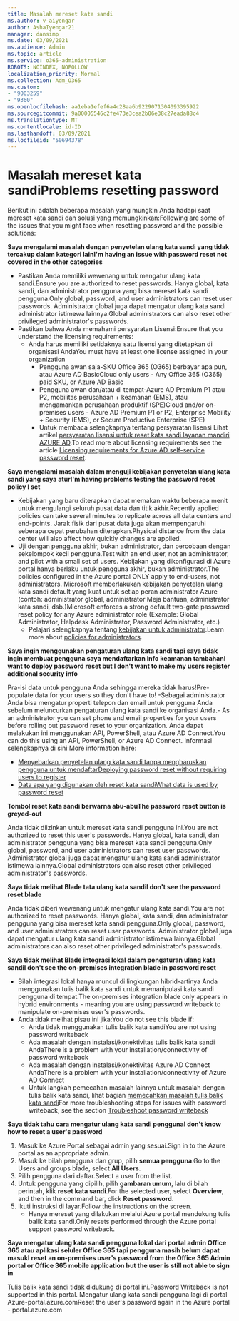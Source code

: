 ```yaml
---
title: Masalah mereset kata sandi
ms.author: v-aiyengar
author: AshaIyengar21
manager: dansimp
ms.date: 03/09/2021
ms.audience: Admin
ms.topic: article
ms.service: o365-administration
ROBOTS: NOINDEX, NOFOLLOW
localization_priority: Normal
ms.collection: Adm_O365
ms.custom:
- "9003259"
- "9360"
ms.openlocfilehash: aa1eba1efef6a4c28aa6b9229071304093395922
ms.sourcegitcommit: 9a00005546c2fe473e3cea2b06e38c27eada88c4
ms.translationtype: MT
ms.contentlocale: id-ID
ms.lasthandoff: 03/09/2021
ms.locfileid: "50694378"
---
```

# <a name="problems-resetting-password"></a><span data-ttu-id="acc66-102">Masalah mereset kata sandi</span><span class="sxs-lookup"><span data-stu-id="acc66-102">Problems resetting password</span></span>

<span data-ttu-id="acc66-103">Berikut ini adalah beberapa masalah yang mungkin Anda hadapi saat mereset kata sandi dan solusi yang memungkinkan:</span><span class="sxs-lookup"><span data-stu-id="acc66-103">Following are some of the issues that you might face when resetting password and the possible solutions:</span></span>

<span data-ttu-id="acc66-104">**Saya mengalami masalah dengan penyetelan ulang kata sandi yang tidak tercakup dalam kategori lain**</span><span class="sxs-lookup"><span data-stu-id="acc66-104">**I'm having an issue with password reset not covered in the other categories**</span></span>

- <span data-ttu-id="acc66-105">Pastikan Anda memiliki wewenang untuk mengatur ulang kata sandi.</span><span class="sxs-lookup"><span data-stu-id="acc66-105">Ensure you are authorized to reset passwords.</span></span> <span data-ttu-id="acc66-106">Hanya global, kata sandi, dan administrator pengguna yang bisa mereset kata sandi pengguna.</span><span class="sxs-lookup"><span data-stu-id="acc66-106">Only global, password, and user administrators can reset user passwords.</span></span> <span data-ttu-id="acc66-107">Administrator global juga dapat mengatur ulang kata sandi administrator istimewa lainnya.</span><span class="sxs-lookup"><span data-stu-id="acc66-107">Global administrators can also reset other privileged administrator's passwords.</span></span>
- <span data-ttu-id="acc66-108">Pastikan bahwa Anda memahami persyaratan Lisensi:</span><span class="sxs-lookup"><span data-stu-id="acc66-108">Ensure that you understand the licensing requirements:</span></span>
    - <span data-ttu-id="acc66-109">Anda harus memiliki setidaknya satu lisensi yang ditetapkan di organisasi Anda</span><span class="sxs-lookup"><span data-stu-id="acc66-109">You must have at least one license assigned in your organization</span></span>
        - <span data-ttu-id="acc66-110">Pengguna awan saja-SKU Office 365 (O365) berbayar apa pun, atau Azure AD Basic</span><span class="sxs-lookup"><span data-stu-id="acc66-110">Cloud only users - Any Office 365 (O365) paid SKU, or Azure AD Basic</span></span>
        - <span data-ttu-id="acc66-111">Pengguna awan dan/atau di tempat-Azure AD Premium P1 atau P2, mobilitas perusahaan + keamanan (EMS), atau mengamankan perusahaan produktif (SPE)</span><span class="sxs-lookup"><span data-stu-id="acc66-111">Cloud and/or on-premises users - Azure AD Premium P1 or P2, Enterprise Mobility + Security (EMS), or Secure Productive Enterprise (SPE)</span></span>
        - <span data-ttu-id="acc66-112">Untuk membaca selengkapnya tentang persyaratan lisensi Lihat artikel [persyaratan lisensi untuk reset kata sandi layanan mandiri AZURE AD](https://docs.microsoft.com/azure/active-directory/active-directory-passwords-licensing?WT.mc_id=Portal-Microsoft_Azure_Support).</span><span class="sxs-lookup"><span data-stu-id="acc66-112">To read more about licensing requirements see the article [Licensing requirements for Azure AD self-service password reset](https://docs.microsoft.com/azure/active-directory/active-directory-passwords-licensing?WT.mc_id=Portal-Microsoft_Azure_Support).</span></span>

<span data-ttu-id="acc66-113">**Saya mengalami masalah dalam menguji kebijakan penyetelan ulang kata sandi yang saya atur**</span><span class="sxs-lookup"><span data-stu-id="acc66-113">**I'm having problems testing the password reset policy I set**</span></span>

- <span data-ttu-id="acc66-114">Kebijakan yang baru diterapkan dapat memakan waktu beberapa menit untuk mengulangi seluruh pusat data dan titik akhir.</span><span class="sxs-lookup"><span data-stu-id="acc66-114">Recently applied policies can take several minutes to replicate across all data centers and end-points.</span></span> <span data-ttu-id="acc66-115">Jarak fisik dari pusat data juga akan mempengaruhi seberapa cepat perubahan diterapkan.</span><span class="sxs-lookup"><span data-stu-id="acc66-115">Physical distance from the data center will also affect how quickly changes are applied.</span></span>
- <span data-ttu-id="acc66-116">Uji dengan pengguna akhir, bukan administrator, dan percobaan dengan sekelompok kecil pengguna.</span><span class="sxs-lookup"><span data-stu-id="acc66-116">Test with an end user, not an administrator, and pilot with a small set of users.</span></span> <span data-ttu-id="acc66-117">Kebijakan yang dikonfigurasi di Azure portal hanya berlaku untuk pengguna akhir, bukan administrator.</span><span class="sxs-lookup"><span data-stu-id="acc66-117">The policies configured in the Azure portal ONLY apply to end-users, not administrators.</span></span> <span data-ttu-id="acc66-118">Microsoft memberlakukan kebijakan penyetelan ulang kata sandi default yang kuat untuk setiap peran administrator Azure (contoh: administrator global, administrator Meja bantuan, administrator kata sandi, dsb.)</span><span class="sxs-lookup"><span data-stu-id="acc66-118">Microsoft enforces a strong default two-gate password reset policy for any Azure administrator role (Example: Global Administrator, Helpdesk Administrator, Password Administrator, etc.)</span></span>
    - <span data-ttu-id="acc66-119">Pelajari selengkapnya tentang [kebijakan untuk administrator](https://docs.microsoft.com/azure/active-directory/active-directory-passwords-policy?WT.mc_id=Portal-Microsoft_Azure_Support#administrator-password-policy-differences).</span><span class="sxs-lookup"><span data-stu-id="acc66-119">Learn more about [policies for administrators](https://docs.microsoft.com/azure/active-directory/active-directory-passwords-policy?WT.mc_id=Portal-Microsoft_Azure_Support#administrator-password-policy-differences).</span></span>

<span data-ttu-id="acc66-120">**Saya ingin menggunakan pengaturan ulang kata sandi tapi saya tidak ingin membuat pengguna saya mendaftarkan Info keamanan tambahan**</span><span class="sxs-lookup"><span data-stu-id="acc66-120">**I want to deploy password reset but I don't want to make my users register additional security info**</span></span>

<span data-ttu-id="acc66-121">Pra-isi data untuk pengguna Anda sehingga mereka tidak harus!</span><span class="sxs-lookup"><span data-stu-id="acc66-121">Pre-populate data for your users so they don't have to!</span></span> <span data-ttu-id="acc66-122">-Sebagai administrator Anda bisa mengatur properti telepon dan email untuk pengguna Anda sebelum meluncurkan pengaturan ulang kata sandi ke organisasi Anda.</span><span class="sxs-lookup"><span data-stu-id="acc66-122">- As an administrator you can set phone and email properties for your users before rolling out password reset to your organization.</span></span> <span data-ttu-id="acc66-123">Anda dapat melakukan ini menggunakan API, PowerShell, atau Azure AD Connect.</span><span class="sxs-lookup"><span data-stu-id="acc66-123">You can do this using an API, PowerShell, or Azure AD Connect.</span></span> <span data-ttu-id="acc66-124">Informasi selengkapnya di sini:</span><span class="sxs-lookup"><span data-stu-id="acc66-124">More information here:</span></span>
- [<span data-ttu-id="acc66-125">Menyebarkan penyetelan ulang kata sandi tanpa mengharuskan pengguna untuk mendaftar</span><span class="sxs-lookup"><span data-stu-id="acc66-125">Deploying password reset without requiring users to register</span></span>](https://docs.microsoft.com/azure/active-directory/active-directory-passwords-policy?WT.mc_id=Portal-Microsoft_Azure_Support#administrator-password-policy-differences)
- [<span data-ttu-id="acc66-126">Data apa yang digunakan oleh reset kata sandi</span><span class="sxs-lookup"><span data-stu-id="acc66-126">What data is used by password reset</span></span>](https://docs.microsoft.com/azure/active-directory/active-directory-passwords-data?WT.mc_id=Portal-Microsoft_Azure_Support)

<span data-ttu-id="acc66-127">**Tombol reset kata sandi berwarna abu-abu**</span><span class="sxs-lookup"><span data-stu-id="acc66-127">**The password reset button is greyed-out**</span></span>

<span data-ttu-id="acc66-128">Anda tidak diizinkan untuk mereset kata sandi pengguna ini.</span><span class="sxs-lookup"><span data-stu-id="acc66-128">You are not authorized to reset this user's passwords.</span></span> <span data-ttu-id="acc66-129">Hanya global, kata sandi, dan administrator pengguna yang bisa mereset kata sandi pengguna.</span><span class="sxs-lookup"><span data-stu-id="acc66-129">Only global, password, and user administrators can reset user passwords.</span></span> <span data-ttu-id="acc66-130">Administrator global juga dapat mengatur ulang kata sandi administrator istimewa lainnya.</span><span class="sxs-lookup"><span data-stu-id="acc66-130">Global administrators can also reset other privileged administrator's passwords.</span></span>

<span data-ttu-id="acc66-131">**Saya tidak melihat Blade tata ulang kata sandi**</span><span class="sxs-lookup"><span data-stu-id="acc66-131">**I don't see the password reset blade**</span></span>

<span data-ttu-id="acc66-132">Anda tidak diberi wewenang untuk mengatur ulang kata sandi.</span><span class="sxs-lookup"><span data-stu-id="acc66-132">You are not authorized to reset passwords.</span></span> <span data-ttu-id="acc66-133">Hanya global, kata sandi, dan administrator pengguna yang bisa mereset kata sandi pengguna.</span><span class="sxs-lookup"><span data-stu-id="acc66-133">Only global, password, and user administrators can reset user passwords.</span></span> <span data-ttu-id="acc66-134">Administrator global juga dapat mengatur ulang kata sandi administrator istimewa lainnya.</span><span class="sxs-lookup"><span data-stu-id="acc66-134">Global administrators can also reset other privileged administrator's passwords.</span></span>

<span data-ttu-id="acc66-135">**Saya tidak melihat Blade integrasi lokal dalam pengaturan ulang kata sandi**</span><span class="sxs-lookup"><span data-stu-id="acc66-135">**I don't see the on-premises integration blade in password reset**</span></span>

- <span data-ttu-id="acc66-136">Bilah integrasi lokal hanya muncul di lingkungan hibrid-artinya Anda menggunakan tulis balik kata sandi untuk memanipulasi kata sandi pengguna di tempat.</span><span class="sxs-lookup"><span data-stu-id="acc66-136">The on-premises integration blade only appears in hybrid environments - meaning you are using password writeback to manipulate on-premises user's passwords.</span></span>
- <span data-ttu-id="acc66-137">Anda tidak melihat pisau ini jika:</span><span class="sxs-lookup"><span data-stu-id="acc66-137">You do not see this blade if:</span></span>
    - <span data-ttu-id="acc66-138">Anda tidak menggunakan tulis balik kata sandi</span><span class="sxs-lookup"><span data-stu-id="acc66-138">You are not using password writeback</span></span>
    - <span data-ttu-id="acc66-139">Ada masalah dengan instalasi/konektivitas tulis balik kata sandi Anda</span><span class="sxs-lookup"><span data-stu-id="acc66-139">There is a problem with your installation/connectivity of password writeback</span></span>
    - <span data-ttu-id="acc66-140">Ada masalah dengan instalasi/konektivitas Azure AD Connect Anda</span><span class="sxs-lookup"><span data-stu-id="acc66-140">There is a problem with your installation/connectivity of Azure AD Connect</span></span>
    - <span data-ttu-id="acc66-141">Untuk langkah pemecahan masalah lainnya untuk masalah dengan tulis balik kata sandi, lihat bagian [memecahkan masalah tulis balik kata sandi](https://docs.microsoft.com/azure/active-directory/active-directory-passwords-data?WT.mc_id=Portal-Microsoft_Azure_Support)</span><span class="sxs-lookup"><span data-stu-id="acc66-141">For more troubleshooting steps for issues with password writeback, see the section [Troubleshoot password writeback](https://docs.microsoft.com/azure/active-directory/active-directory-passwords-data?WT.mc_id=Portal-Microsoft_Azure_Support)</span></span>

<span data-ttu-id="acc66-142">**Saya tidak tahu cara mengatur ulang kata sandi pengguna**</span><span class="sxs-lookup"><span data-stu-id="acc66-142">**I don't know how to reset a user's password**</span></span>

1. <span data-ttu-id="acc66-143">Masuk ke Azure Portal sebagai admin yang sesuai.</span><span class="sxs-lookup"><span data-stu-id="acc66-143">Sign in to the Azure portal as an appropriate admin.</span></span>
1. <span data-ttu-id="acc66-144">Masuk ke bilah pengguna dan grup, pilih **semua pengguna**.</span><span class="sxs-lookup"><span data-stu-id="acc66-144">Go to the Users and groups blade, select **All Users**.</span></span>
1. <span data-ttu-id="acc66-145">Pilih pengguna dari daftar.</span><span class="sxs-lookup"><span data-stu-id="acc66-145">Select a user from the list.</span></span>
1. <span data-ttu-id="acc66-146">Untuk pengguna yang dipilih, pilih **gambaran umum**, lalu di bilah perintah, klik **reset kata sandi**.</span><span class="sxs-lookup"><span data-stu-id="acc66-146">For the selected user, select **Overview**, and then in the command bar, click **Reset password**.</span></span>
1. <span data-ttu-id="acc66-147">Ikuti instruksi di layar.</span><span class="sxs-lookup"><span data-stu-id="acc66-147">Follow the instructions on the screen.</span></span>
    - <span data-ttu-id="acc66-148">Hanya mereset yang dilakukan melalui Azure portal mendukung tulis balik kata sandi.</span><span class="sxs-lookup"><span data-stu-id="acc66-148">Only resets performed through the Azure portal support password writeback.</span></span>

<span data-ttu-id="acc66-149">**Saya mengatur ulang kata sandi pengguna lokal dari portal admin Office 365 atau aplikasi seluler Office 365 tapi pengguna masih belum dapat masuk**</span><span class="sxs-lookup"><span data-stu-id="acc66-149">**I reset an on-premises user's password from the Office 365 Admin portal or Office 365 mobile application but the user is still not able to sign in**</span></span>

<span data-ttu-id="acc66-150">Tulis balik kata sandi tidak didukung di portal ini.</span><span class="sxs-lookup"><span data-stu-id="acc66-150">Password Writeback is not supported in this portal.</span></span> <span data-ttu-id="acc66-151">Mengatur ulang kata sandi pengguna lagi di portal Azure-portal.azure.com</span><span class="sxs-lookup"><span data-stu-id="acc66-151">Reset the user's password again in the Azure portal - portal.azure.com</span></span>

